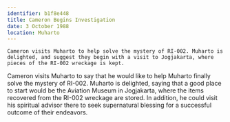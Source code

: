 ```yaml
---
identifier: b1f8e448
title: Cameron Begins Investigation
date: 3 October 1988 
location: Muharto
---
```


``` {.synopsis}
Cameron visits Muharto to help solve the mystery of RI-002. Muharto is delighted, and suggest they begin with a visit to Jogjakarta, where pieces of the RI-002 wreckage is kept. 
```

Cameron visits Muharto to say that he would like to help Muharto finally
solve the mystery of RI-002. Muharto is delighted, saying that a good
place to start would be the Aviation Museum in Jogjakarta, where the
items recovered from the RI-002 wreckage are stored. In addition, he
could visit his spiritual advisor there to seek supernatural blessing
for a successful outcome of their endeavors.
